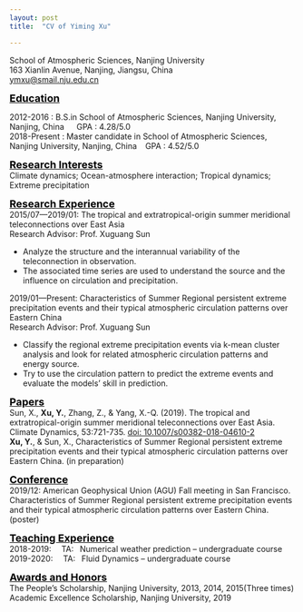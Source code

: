 ```yaml
---
layout: post
title:  "CV of Yiming Xu"

---
```


School of Atmospheric Sciences, Nanjing University  
163 Xianlin Avenue, Nanjing, Jiangsu, China  
ymxu@smail.nju.edu.cn 

__<font size="4" color="black" bold><u>Education</u></font>__

2012-2016 :
B.S.in School of Atmospheric Sciences, Nanjing University, Nanjing, China   &ensp;&ensp;     GPA : 4.28/5.0  
2018-Present :
Master candidate in School of Atmospheric Sciences, Nanjing University, Nanjing, China  &ensp; GPA : 4.52/5.0

__<font size="4" color="black" bold><u>Research Interests</u></font>__  
Climate dynamics; Ocean-atmosphere interaction; Tropical dynamics; Extreme precipitation

__<font size="4" color="black" bold><u>Research Experience</u></font>__  
2015/07—2019/01: The tropical and extratropical-origin summer meridional teleconnections over East Asia  
Research Advisor: Prof. Xuguang Sun
* Analyze the structure and the interannual variability of the teleconnection in observation.
* The associated time series are used to understand the source and the influence on circulation and precipitation.

2019/01—Present: Characteristics of Summer Regional persistent extreme precipitation events and their typical atmospheric circulation patterns over Eastern China  
Research Advisor: Prof. Xuguang Sun
* Classify the regional extreme precipitation events via k-mean cluster analysis and look for related atmospheric circulation patterns and energy source.
* Try to use the circulation pattern to predict the extreme events and evaluate the models’ skill in prediction.

__<font size="4" color="black" bold><u>Papers</u></font>__  
Sun, X., __Xu, Y.__, Zhang, Z., & Yang, X.-Q. (2019). The tropical and extratropical-origin summer meridional teleconnections over East Asia. Climate Dynamics, 53:721-735. [doi: 10.1007/s00382-018-04610-2](https://doi.org/10.1007/s00382-018-04610-2)    
__Xu, Y.__, & Sun, X., Characteristics of Summer Regional persistent extreme precipitation events and their typical atmospheric circulation patterns over Eastern China. (in preparation)

__<font size="4" color="black" bold><u>Conference</u></font>__  
2019/12: American Geophysical Union (AGU) Fall meeting in San Francisco.  
Characteristics of Summer Regional persistent extreme precipitation events and their typical atmospheric circulation patterns over Eastern China.(poster)

__<font size="4" color="black" bold><u>Teaching Experience</u></font>__     
2018-2019:   &ensp;&ensp;TA:&ensp; Numerical weather prediction – undergraduate course  
2019-2020:   &ensp;&ensp;TA: &ensp;Fluid Dynamics – undergraduate course

__<font size="4" color="black" bold><u>Awards and Honors</u></font>__  
The People’s Scholarship, Nanjing University, 2013, 2014, 2015(Three times)  
Academic Excellence Scholarship, Nanjing University, 2019
